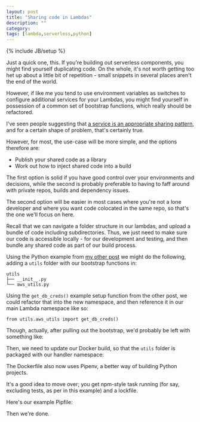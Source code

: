 ```yaml
---
layout: post
title: "Sharing code in Lambdas"
description: ""
category: 
tags: [lambda,serverless,python]
---
```

{% include JB/setup %}

Just a quick one, this. If you're building out serverless components, you might find yourself duplicating code. On the whole, it's not worth getting too het up about a little bit of repetition - small snippets in several places aren't the end of the world. 

However, if like me you tend to use environment variables as switches to configure additional services for your Lambdas, you might find yourself in possession of a common set of bootstrap functions, which really should be refactored. 

I've seen people suggesting that [a service is an appropriate sharing pattern](https://hackernoon.com/aws-lambda-how-best-to-manage-shared-code-and-shared-infrastructure-827bed395eb7), and for a certain shape of problem, that's certainly true.

However, for most, the use-case will be more simple, and the options therefore are:

- Publish your shared code as a library
- Work out how to inject shared code into a build

The first option is solid if you have good control over your environments and decisions, while the second is probably preferable to having to faff around with private repos, builds and dependency issues. 

The second option will be easier in most cases where you're not a lone developer and where you want code colocated in the same repo, so that's the one we'll focus on here.

Recall that we can navigate a folder structure in our lambdas, and upload a bundle of code including subdirectories. Thus, we just need to make sure our code is accessible locally - for our development and testing, and then bundle any shared code as part of our build process.

Using the Python example from [my other post](http://the-frey.github.io/2018/07/20/structuring-a-serverless-python-backend) we might do the following, adding a `utils` folder with our bootstrap functions in:

```
utils
├── __init__.py
└── aws_utils.py
```

Using the `get_db_creds()` example setup function from the other post, we could refactor that into the new namespace, and then reference it in our main Lambda namespace like so:

    from utils.aws_utils import get_db_creds()

Though, actually, after pulling out the bootstrap, we'd probably be left with something like:

<script src="https://gist.github.com/the-frey/e39e72bfe010eddd352be560f7eb53e3.js"></script>

Then, we need to update our Docker build, so that the `utils` folder is packaged with our handler namespace:

<script src="https://gist.github.com/the-frey/b6c83a38f0b58684c86a57b2ba8682ee.js"></script>

The Dockerfile also now uses Pipenv, a better way of building Python projects.

It's a good idea to move over; you get npm-style task running (for say, excluding tests, as per in this example) and a lockfile.

Here's our example Pipfile: 

<script src="https://gist.github.com/the-frey/4ee4785d193a71fb6b711f1ff99bbd57.js"></script>

Then we're done.

